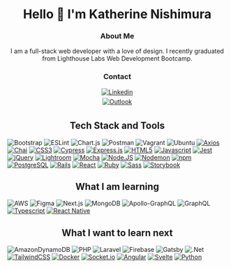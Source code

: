 
<h1 align="center">Hello 👋 I'm Katherine Nishimura</h1>

<h3 align="center">About Me</h3>
<p align="center">
I am a full-stack web developer with a love of design. I recently graduated from Lighthouse Labs Web Development Bootcamp. </p>

<h3 align="center">Contact</h3>
<p align="center">
<a href="https://www.linkedin.com/in/katherine-nishimura-89824b175/" target="_blank">
<img alt="Linkedin" src="https://img.shields.io/badge/-LinkedIn-0A66C2?logo=linkedin&logoColor=white&style=for-the-badge" style="margin-bottom: 5px;">
</a>
<br>

<a href="mailto:katherine.nishimura@live.ca?subject=Found%20you%20on%20Github!&body=Hi%20Kat%2C" target="_blank">
<img alt="Outlook" src="https://img.shields.io/badge/Microsoft_Outlook-0078D4?style=for-the-badge&logo=microsoft-outlook&logoColor=white" style="margin-bottom: 5px;">
</a>
<br>



<h2 align="center">Tech Stack and Tools</h2>

<p align="center">

![Bootstrap](https://img.shields.io/badge/bootstrap-%23563D7C.svg?style=for-the-badge&logo=bootstrap&logoColor=white)
![ESLint](https://img.shields.io/badge/ESLint-4B3263?style=for-the-badge&logo=eslint&logoColor=white)
![Chart.js](https://img.shields.io/badge/chart.js-F5788D.svg?style=for-the-badge&logo=chart.js&logoColor=white)
![Postman](https://img.shields.io/badge/Postman-FF6C37?style=for-the-badge&logo=postman&logoColor=white)
![Vagrant](https://img.shields.io/badge/vagrant-%231563FF.svg?style=for-the-badge&logo=vagrant&logoColor=white)
![Ubuntu](https://img.shields.io/badge/Ubuntu-E95420?style=for-the-badge&logo=ubuntu&logoColor=white)
<a href="#/"><img alt="Axios" src="https://img.shields.io/badge/-Axios-5A29E4?logo=axios&logoColor=white&style=for-the-badge"></a>
<a href="#/"><img alt="Chai" src="https://img.shields.io/badge/-Chai-A30701?logo=chai&logoColor=white&style=for-the-badge"></a>
<a href="#/"><img alt="CSS3" src="https://img.shields.io/badge/-CSS3-1572B6?logo=css3&logoColor=white&style=for-the-badge"></a>
<a href="#/"><img alt="Cypress" src="https://img.shields.io/badge/-Cypress-17202C?logo=cypress&logoColor=white&style=for-the-badge"></a>
<a href="#/"><img alt="Express.js" src="https://img.shields.io/badge/-Express.js-000000?logo=express&logoColor=white&style=for-the-badge"></a>
<a href="#/"><img alt="HTML5" src="https://img.shields.io/badge/-HTML5-E34F26?logo=html5&logoColor=white&style=for-the-badge"></a>
<a href="#/"><img alt="Javascript" src="https://img.shields.io/badge/-Javascript-F7DF1E?logo=javascript&logoColor=white&style=for-the-badge"></a>
<a href="#/"><img alt="Jest" src="https://img.shields.io/badge/-Jest-C21325?logo=jest&logoColor=white&style=for-the-badge"></a>
<a href="#/"><img alt="jQuery" src="https://img.shields.io/badge/-jQuery-0769AD?logo=jquery&logoColor=white&style=for-the-badge"></a>
<a href="#/"><img alt="Lightroom" src="https://img.shields.io/badge/-Lightroom-31A8FF?logo=adobe-lightroom&logoColor=white&style=for-the-badge"></a>
<a href="#/"><img alt="Mocha" src="https://img.shields.io/badge/-Mocha-8D6748?logo=mocha&logoColor=white&style=for-the-badge"></a>
<a href="#/"><img alt="Node.JS" src="https://img.shields.io/badge/-Node.JS-339933?logo=node.js&logoColor=white&style=for-the-badge"></a>
<a href="#/"><img alt="Nodemon" src="https://img.shields.io/badge/-Nodemon-76D04B?logo=nodemon&logoColor=white&style=for-the-badge"></a>
<a href="#/"><img alt="npm" src="https://img.shields.io/badge/-npm-CB3837?logo=npm&logoColor=white&style=for-the-badge"></a>
<a href="#/"><img alt="PostgreSQL" src="https://img.shields.io/badge/-PostgreSQL-4169E1?logo=postgresql&logoColor=white&style=for-the-badge"></a>
<a href="#/"><img alt="Rails" src="https://img.shields.io/badge/-Rails-CC0000?logo=ruby-on-rails&logoColor=white&style=for-the-badge"></a>
<a href="#/"><img alt="React" src="https://img.shields.io/badge/-React-61DAFB?logo=react&logoColor=white&style=for-the-badge"></a>
<a href="#/"><img alt="Ruby" src="https://img.shields.io/badge/-Ruby-CC342D?logo=ruby&logoColor=white&style=for-the-badge"></a>
<a href="#/"><img alt="Sass" src="https://img.shields.io/badge/-SCSS-CC6699?logo=sass&logoColor=white&style=for-the-badge"></a>
<a href="#/"><img alt="Storybook" src="https://img.shields.io/badge/-Storybook-FF4785?logo=storybook&logoColor=white&style=for-the-badge"></a>

</p>


<h2 align="center">What I am learning</h2>
<p align="center">

![AWS](https://img.shields.io/badge/AWS-%23FF9900.svg?style=for-the-badge&logo=amazon-aws&logoColor=white)
![Figma](https://img.shields.io/badge/figma-%23F24E1E.svg?style=for-the-badge&logo=figma&logoColor=white)
![Next.js](https://img.shields.io/badge/next.js-000000?style=for-the-badge&logo=nextdotjs&logoColor=white)
![MongoDB](https://img.shields.io/badge/MongoDB-%234ea94b.svg?style=for-the-badge&logo=mongodb&logoColor=white)
![Apollo-GraphQL](https://img.shields.io/badge/-ApolloGraphQL-311C87?style=for-the-badge&logo=apollo-graphql)
![GraphQL](https://img.shields.io/badge/-GraphQL-E10098?style=for-the-badge&logo=graphql&logoColor=white)
<a href="#/"><img alt="Typescript" src="https://img.shields.io/badge/-Typescript-3178C6?logo=typescript&logoColor=white&style=for-the-badge"></a>
<a href="#/"><img alt="React Native" src="https://img.shields.io/badge/-React%20Native-61DAFB?logo=react&logoColor=white&style=for-the-badge"></a>


</p>



<h2 align="center">What I want to learn next</h2>
<p align="center">

![AmazonDynamoDB](https://img.shields.io/badge/Amazon%20DynamoDB-4053D6?style=for-the-badge&logo=Amazon%20DynamoDB&logoColor=white)
![PHP](https://img.shields.io/badge/php-%23777BB4.svg?style=for-the-badge&logo=php&logoColor=white)
![Laravel](https://img.shields.io/badge/Laravel-FF2D20?style=for-the-badge&logo=laravel&logoColor=white)
![Firebase](https://img.shields.io/badge/Firebase-039BE5?style=for-the-badge&logo=Firebase&logoColor=white)
![Gatsby](https://img.shields.io/badge/Gatsby-%23663399.svg?style=for-the-badge&logo=gatsby&logoColor=white)
![.Net](https://img.shields.io/badge/.NET-5C2D91?style=for-the-badge&logo=.net&logoColor=white)
<a href="#/"><img alt="TailwindCSS" src="https://img.shields.io/badge/-Tailwind%20CSS-06B6D4?logo=tailwindcss&logoColor=white&style=for-the-badge"></a>
<a href="#/"><img alt="Docker" src="https://img.shields.io/badge/-Docker-2496ED?logo=docker&logoColor=white&style=for-the-badge"></a>
<a href="#/"><img alt="Socket.io" src="https://img.shields.io/badge/-Socket.io-010101?logo=socket.io&logoColor=white&style=for-the-badge"></a>
<a href="#/"><img alt="Angular" src="https://img.shields.io/badge/-Angular-DD0031?logo=angular&logoColor=white&style=for-the-badge"></a>
<a href="#/"><img alt="Svelte" src="https://img.shields.io/badge/-Svelte-FF3E00?logo=svelte&logoColor=white&style=for-the-badge"></a>
<a href="#/"><img alt="Python" src="https://img.shields.io/badge/-Python-3776AB?logo=python&logoColor=white&style=for-the-badge"></a>


</p>